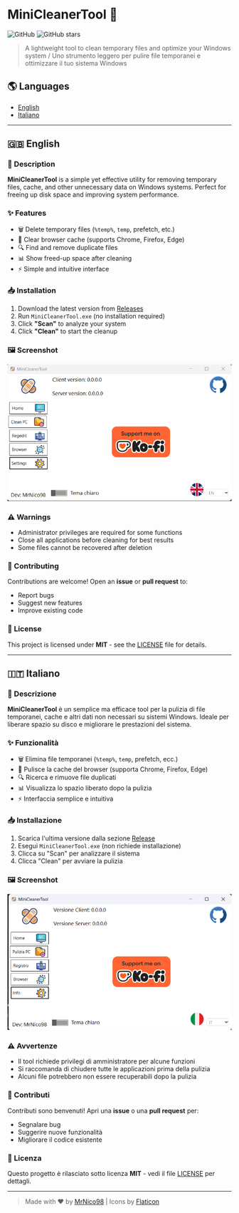 # MiniCleanerTool 🧹

![GitHub](https://img.shields.io/github/license/MrNico98/MiniCleanerTool?style=flat-square)
![GitHub stars](https://img.shields.io/github/stars/MrNico98/MiniCleanerTool?style=flat-square)

> A lightweight tool to clean temporary files and optimize your Windows system / Uno strumento leggero per pulire file temporanei e ottimizzare il tuo sistema Windows

## 🌎 Languages
- [English](#-english)
- [Italiano](#-italiano)

---

## 🇬🇧 English

### 📌 Description
**MiniCleanerTool** is a simple yet effective utility for removing temporary files, cache, and other unnecessary data on Windows systems. Perfect for freeing up disk space and improving system performance.

### ✨ Features
- 🗑️ Delete temporary files (`%temp%`, `temp`, prefetch, etc.)
- 🧽 Clear browser cache (supports Chrome, Firefox, Edge)
- 🔍 Find and remove duplicate files
- 📊 Show freed-up space after cleaning
- ⚡ Simple and intuitive interface

### 📥 Installation
1. Download the latest version from [Releases](https://github.com/MrNico98/MiniCleanerTool/releases)
2. Run `MiniCleanerTool.exe` (no installation required)
3. Click **"Scan"** to analyze your system
4. Click **"Clean"** to start the cleanup

### 🖼️ Screenshot
![MiniCleanerTool Interface](Immagini/image.png)

### ⚠️ Warnings
- Administrator privileges are required for some functions
- Close all applications before cleaning for best results
- Some files cannot be recovered after deletion

### 🤝 Contributing
Contributions are welcome! Open an **issue** or **pull request** to:
- Report bugs
- Suggest new features
- Improve existing code

### 📜 License
This project is licensed under **MIT** - see the [LICENSE](LICENSE) file for details.

---

## 🇮🇹 Italiano

### 📌 Descrizione
**MiniCleanerTool** è un semplice ma efficace tool per la pulizia di file temporanei, cache e altri dati non necessari su sistemi Windows. Ideale per liberare spazio su disco e migliorare le prestazioni del sistema.

### ✨ Funzionalità
- 🗑️ Elimina file temporanei (`%temp%`, `temp`, prefetch, ecc.)
- 🧽 Pulisce la cache del browser (supporta Chrome, Firefox, Edge)
- 🔍 Ricerca e rimuove file duplicati
- 📊 Visualizza lo spazio liberato dopo la pulizia
- ⚡ Interfaccia semplice e intuitiva

### 📥 Installazione
1. Scarica l'ultima versione dalla sezione [Release](https://github.com/MrNico98/MiniCleanerTool/releases)
2. Esegui `MiniCleanerTool.exe` (non richiede installazione)
3. Clicca su "Scan" per analizzare il sistema
4. Clicca "Clean" per avviare la pulizia

### 🖼️ Screenshot
![MiniCleanerTool Interface](Immagini/imageit.png)

### ⚠️ Avvertenze
- Il tool richiede privilegi di amministratore per alcune funzioni
- Si raccomanda di chiudere tutte le applicazioni prima della pulizia
- Alcuni file potrebbero non essere recuperabili dopo la pulizia

### 🤝 Contributi
Contributi sono benvenuti! Apri una **issue** o una **pull request** per:
- Segnalare bug
- Suggerire nuove funzionalità
- Migliorare il codice esistente

### 📜 Licenza
Questo progetto è rilasciato sotto licenza **MIT** - vedi il file [LICENSE](LICENSE) per dettagli.

---

> Made with ❤️ by [MrNico98](https://github.com/MrNico98) | Icons by [Flaticon](https://flaticon.com)

